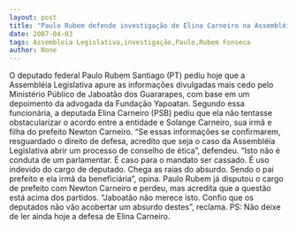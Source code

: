 ```yaml
---
layout: post
title: "Paulo Rubem defende investigação de Elina Carneiro na Assembléia Legislativa"
date: 2007-04-03
tags: Assembleia Legislativa,investigação,Paulo,Rubem Fonseca
author: None
---
```

O deputado federal Paulo Rubem Santiago (PT) pediu hoje que a Assembléia Legislativa apure as informações divulgadas mais cedo pelo Ministério Público de Jaboatão dos Guararapes, com base em um depoimento da advogada da Fundação Yapoatan. Segundo essa funcionária, a deputada Elina Carneiro (PSB) pediu que ela não tentasse obstacularizar o acordo entre a entidade e Solange Carneiro, sua irmã e filha do prefeito Newton Carneiro.
“Se essas informações se confirmarem, resguardado o direito de defesa, acredito que seja o caso da Assembléia Legislativa abrir um processo de conselho de ética”, defendeu.
“Isto não é conduta de um parlamentar. É caso para o mandato ser cassado. É uso indevido do cargo de deputado. Chega as raias do absurdo. Sendo o pai prefeito e ela irmã da beneficiária”, opina.
Paulo Rubem já disputou o cargo de prefeito com Newton Carneiro e perdeu, mas acredita que a questão está acima dos partidos. “Jaboatão não merece isto. Confio que os deputados não vão acobertar um absurdo destes”, reclama.
PS: Não deixe de ler ainda hoje a defesa de Elina Carneiro. 